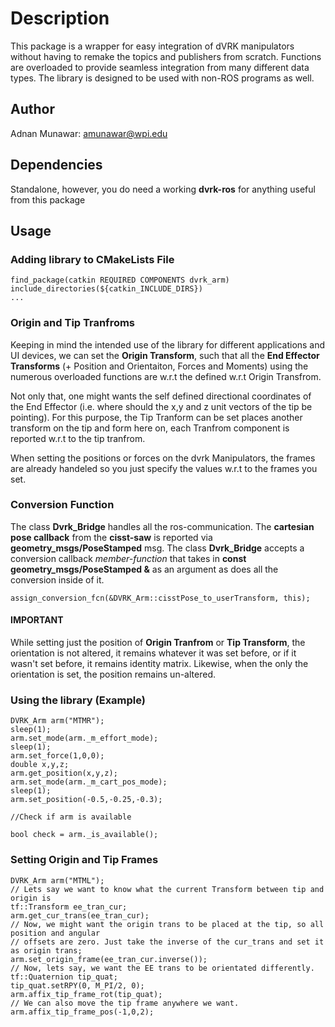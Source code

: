 # Description
This package is a wrapper for easy integration of dVRK manipulators without having to remake 
the topics and publishers from scratch. Functions are overloaded to provide seamless integration 
from many different data types. The library is designed to be used with non-ROS programs as well.

## Author
Adnan Munawar: amunawar@wpi.edu

## Dependencies
Standalone, however, you do need a working **dvrk-ros** for anything useful from this package

## Usage

### Adding library to CMakeLists File
    find_package(catkin REQUIRED COMPONENTS dvrk_arm)
    include_directories(${catkin_INCLUDE_DIRS})
    ...
### Origin and Tip Tranfroms
Keeping in mind the intended use of the library for different applications and UI devices, we can 
set the **Origin Transform**, such that all the **End Effector Transforms** (+ Position and Orientaiton, Forces and Moments)
using the numerous overloaded functions are w.r.t the defined w.r.t Origin Transfrom. 

Not only that, one might wants the self defined directional coordinates of the End Effector (i.e. where should the x,y and z unit vectors of the tip be pointing). For this purpose, the Tip Tranform can be set places another transform on the tip and form here on, each Tranfrom component is reported w.r.t to the tip tranfrom.

When setting the positions or forces on the dvrk Manipulators, the frames are already handeled so you just specify
the values w.r.t to the frames you set.

### Conversion Function
The class **Dvrk_Bridge** handles all the ros-communication. The **cartesian pose callback** from the **cisst-saw** is reported via **geometry_msgs/PoseStamped** msg. The class **Dvrk_Bridge** accepts a conversion callback *member-function* that takes in **const geometry_msgs/PoseStamped &** as an argument as does all the conversion inside of it. 

    assign_conversion_fcn(&DVRK_Arm::cisstPose_to_userTransform, this);
    
#### IMPORTANT
While setting just the position of **Origin Tranfrom** or **Tip Transform**, the orientation is not altered, it remains whatever it was set before, or if it wasn't set before, it remains identity matrix. Likewise, when the only the orientation is set, the position remains un-altered.

### Using the library (Example)
    DVRK_Arm arm("MTMR");
    sleep(1);
    arm.set_mode(arm._m_effort_mode);
    sleep(1);
    arm.set_force(1,0,0);
    double x,y,z;
    arm.get_position(x,y,z);
    arm.set_mode(arm._m_cart_pos_mode);
    sleep(1);
    arm.set_position(-0.5,-0.25,-0.3);
    
    //Check if arm is available
    
    bool check = arm._is_available();
    
### Setting Origin and Tip Frames
    DVRK_Arm arm("MTML");
    // Lets say we want to know what the current Transform between tip and origin is
    tf::Transform ee_tran_cur;
    arm.get_cur_trans(ee_tran_cur);
    // Now, we might want the origin trans to be placed at the tip, so all position and angular
    // offsets are zero. Just take the inverse of the cur_trans and set it as origin trans;
    arm.set_origin_frame(ee_tran_cur.inverse());
    // Now, lets say, we want the EE trans to be orientated differently.
    tf::Quaternion tip_quat;
    tip_quat.setRPY(0, M_PI/2, 0);
    arm.affix_tip_frame_rot(tip_quat);
    // We can also move the tip frame anywhere we want.
    arm.affix_tip_frame_pos(-1,0,2);
